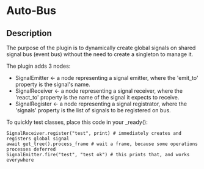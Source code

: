 # Auto-Bus
## Description
The purpose of the plugin is to dynamically create global signals on shared signal bus (event bus) without the need to create a singleton to manage it.

The plugin adds 3 nodes:
+ SignalEmitter <- a node representing a signal emitter, where the 'emit_to' property is the signal's name.
+ SignalReceiver <- a node representing a signal receiver, where the 'react_to' property is the name of the signal it expects to receive.
+ SignalRegister <- a node representing a signal registrator, where the 'signals' property is the list of signals to be registered on bus.

To quickly test classes, place this code in your _ready():
```gdscript
SignalReceiver.register("test", print) # immediately creates and registers global signal
await get_tree().process_frame # wait a frame, because some operations processes deferred
SignalEmitter.fire("test", "test ok") # this prints that, and works everywhere
```

